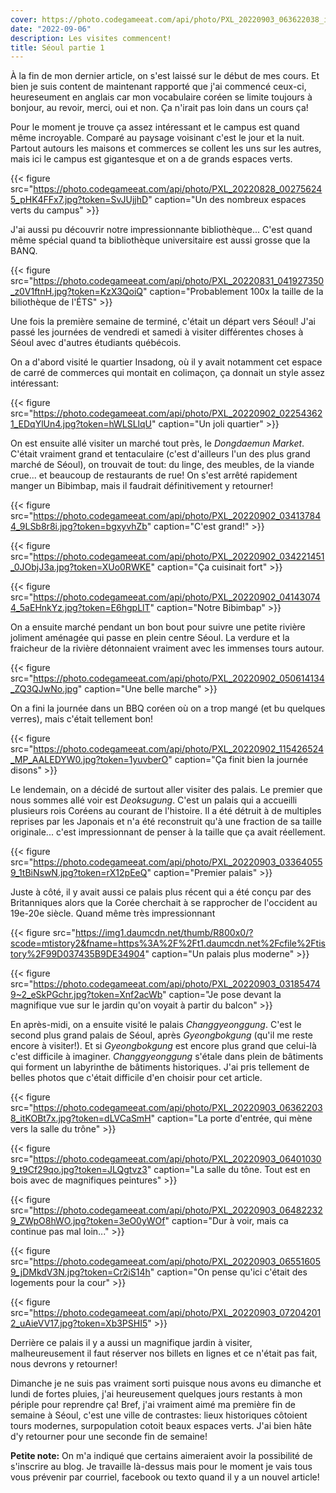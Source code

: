 ```yaml
---
cover: https://photo.codegameeat.com/api/photo/PXL_20220903_063622038_itKOBt7x.jpg?token=dLVCaSmH
date: "2022-09-06"
description: Les visites commencent!
title: Séoul partie 1
---
```


À la fin de mon dernier article, on s'est laissé sur le début de mes cours.
Et bien je suis content de maintenant rapporté que j'ai commencé ceux-ci, heureseument en anglais car mon vocabulaire coréen se limite toujours à bonjour, au revoir, merci, oui et non. Ça n'irait pas loin dans un cours ça! 

Pour le moment je trouve ça assez intéressant et le campus est quand même incroyable.
Comparé au paysage voisinant c'est le jour et la nuit. Partout autours les maisons et commerces se collent les uns sur les autres, mais ici le campus est gigantesque
et on a de grands espaces verts.

{{< figure src="https://photo.codegameeat.com/api/photo/PXL_20220828_002756245_pHK4FFx7.jpg?token=SvJUjjhD" caption="Un des nombreux espaces verts du campus" >}}

J'ai aussi pu découvrir notre impressionnante bibliothèque... C'est quand même spécial quand ta bibliothèque universitaire est aussi grosse que la BANQ.

{{< figure src="https://photo.codegameeat.com/api/photo/PXL_20220831_041927350_z0V1ftnH.jpg?token=KzX3QoiQ" caption="Probablement 100x la taille de la biliothèque de l'ÉTS" >}}

Une fois la première semaine de terminé, c'était un départ vers Séoul! J'ai passé les journées de vendredi et samedi à visiter différentes choses à Séoul avec d'autres étudiants québécois.

On a d'abord visité le quartier Insadong, où il y avait notamment cet espace de carré de commerces qui montait en colimaçon, ça donnait un style assez intéressant:

{{< figure src="https://photo.codegameeat.com/api/photo/PXL_20220902_022543621_EDqYlUn4.jpg?token=hWLSLlqU" caption="Un joli quartier" >}}

On est ensuite allé visiter un marché tout près, le *Dongdaemun Market*. C'était vraiment grand et tentaculaire (c'est d'ailleurs l'un des plus grand marché de Séoul), on trouvait de tout: du linge, des meubles, de la viande crue... et beaucoup de restaurants de rue! On s'est arrêté rapidement manger un Bibimbap, mais il faudrait définitivement y retourner!

{{< figure src="https://photo.codegameeat.com/api/photo/PXL_20220902_034137844_9LSb8r8i.jpg?token=bgxyvhZb" caption="C'est grand!" >}}

{{< figure src="https://photo.codegameeat.com/api/photo/PXL_20220902_034221451_0JObjJ3a.jpg?token=XUo0RWKE" caption="Ça cuisinait fort" >}}

{{< figure src="https://photo.codegameeat.com/api/photo/PXL_20220902_041430744_5aEHnkYz.jpg?token=E6hgpLlT" caption="Notre Bibimbap" >}}

On a ensuite marché pendant un bon bout pour suivre une petite rivière joliment aménagée qui passe en plein centre Séoul. La verdure et la fraicheur de la rivière détonnaient vraiment avec les immenses tours autour.

{{< figure src="https://photo.codegameeat.com/api/photo/PXL_20220902_050614134_ZQ3QJwNo.jpg" caption="Une belle marche" >}}

On a fini la journée dans un BBQ coréen où on a trop mangé (et bu quelques verres), mais c'était tellement bon!

{{< figure src="https://photo.codegameeat.com/api/photo/PXL_20220902_115426524_MP_AALEDYW0.jpg?token=1yuvberO" caption="Ça finit bien la journée disons" >}}

Le lendemain, on a décidé de surtout aller visiter des palais. Le premier que nous sommes allé voir est *Deoksugung*. C'est un palais qui a accueilli plusieurs rois Coréens au courant de l'histoire. Il a été détruit à de multiples reprises par les Japonais et n'a été reconstruit qu'à une fraction de sa taille originale... c'est impressionnant de penser à la taille que ça avait réellement.

{{< figure src="https://photo.codegameeat.com/api/photo/PXL_20220903_033640559_1tBiNswN.jpg?token=rX12pEeQ" caption="Premier palais" >}}

Juste à côté, il y avait aussi ce palais plus récent qui a été conçu par des Britanniques alors que la Corée cherchait à se rapprocher de l'occident au 19e-20e siècle. Quand même très impressionnant

{{< figure src="https://img1.daumcdn.net/thumb/R800x0/?scode=mtistory2&fname=https%3A%2F%2Ft1.daumcdn.net%2Fcfile%2Ftistory%2F99D037435B9DE34904" caption="Un palais plus moderne" >}}

{{< figure src="https://photo.codegameeat.com/api/photo/PXL_20220903_031854749~2_eSkPGchr.jpg?token=Xnf2acWb" caption="Je pose devant la magnifique vue sur le jardin qu'on voyait à partir du balcon" >}}

En après-midi, on a ensuite visité le palais *Changgyeonggung*. C'est le second plus grand palais de Séoul, après *Gyeongbokgung* (qu'il me reste encore à visiter!). Et si *Gyeongbokgung* est encore plus grand que celui-là c'est difficile à imaginer. *Changgyeonggung* s'étale dans plein de bâtiments qui forment un labyrinthe de bâtiments historiques. J'ai pris tellement de belles photos que c'était difficile d'en choisir pour cet article.

{{< figure src="https://photo.codegameeat.com/api/photo/PXL_20220903_063622038_itKOBt7x.jpg?token=dLVCaSmH" caption="La porte d'entrée, qui mène vers la salle du trône" >}}

{{< figure src="https://photo.codegameeat.com/api/photo/PXL_20220903_064010309_t9Cf29qo.jpg?token=JLQgtvz3" caption="La salle du tône. Tout est en bois avec de magnifiques peintures" >}}

{{< figure src="https://photo.codegameeat.com/api/photo/PXL_20220903_064822329_ZWpO8hWO.jpg?token=3eO0yWOf" caption="Dur à voir, mais ca continue pas mal loin..." >}}

{{< figure src="https://photo.codegameeat.com/api/photo/PXL_20220903_065516059_jDMkdV3N.jpg?token=Cr2iS14h" caption="On pense qu'ici c'était des logements pour la cour" >}}

{{< figure src="https://photo.codegameeat.com/api/photo/PXL_20220903_072042012_uAieVV17.jpg?token=Xb3PSHI5" >}}

Derrière ce palais il y a aussi un magnifique jardin à visiter, malheureusement il faut réserver nos billets en lignes et ce n'était pas fait, nous devrons y retourner!

Dimanche je ne suis pas vraiment sorti puisque nous avons eu dimanche et lundi de fortes pluies, j'ai heureusement quelques jours restants à mon périple pour reprendre ça! Bref, j'ai vraiment aimé ma première fin de semaine à Séoul, c'est une ville de contrastes: lieux historiques côtoient tours modernes, surpopulation cotoit beaux espaces verts. J'ai bien hâte d'y retourner pour une seconde fin de semaine!

**Petite note:** On m'a indiqué que certains aimeraient avoir la possibilité de s'inscrire au blog. Je travaille là-dessus mais pour le moment je vais tous vous prévenir par courriel, facebook ou texto quand il y a un nouvel article!
